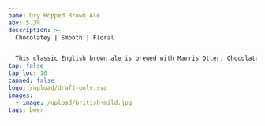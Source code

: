 ```yaml
---
name: Dry Hopped Brown Ale
abv: 5.3%
description: >-
  Chocolatey | Smooth | Floral 


  This classic English brown ale is brewed with Marris Otter, Chocolate malt and roasted malts and hopped with Cascade hops. The result is a robust brown ale with awesome piney and citrus notes.
tap: false
tap_loc: 10
canned: false
logo: /upload/draft-only.svg
images:
  - image: /upload/british-mild.jpg
tags: beer
---
```

